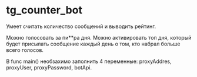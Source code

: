 # tg_counter_bot
Умеет считать количество сообщений и выводить рейтинг.

Можно голосовать за пи**ра дня. 
Можно активировать топ дня, который будет присылать сообщение каждый день о том, кто набрал больше всего голосов.  

В func main()  необзахимо заполнить 4 переменные:
  proxyAddres, proxyUser, proxyPassword, botApi.
